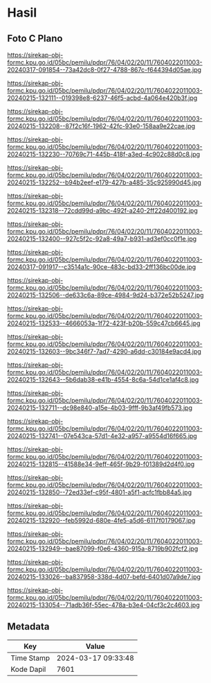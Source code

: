 # Hasil

## Foto C Plano

https://sirekap-obj-formc.kpu.go.id/05bc/pemilu/pdpr/76/04/02/20/11/7604022011003-20240317-091854--73a42dc8-0f27-4788-867c-f644394d05ae.jpg

https://sirekap-obj-formc.kpu.go.id/05bc/pemilu/pdpr/76/04/02/20/11/7604022011003-20240215-132111--019398e8-6237-46f5-acbd-4a064e420b3f.jpg

https://sirekap-obj-formc.kpu.go.id/05bc/pemilu/pdpr/76/04/02/20/11/7604022011003-20240215-132208--87f2c16f-1962-42fc-93e0-158aa9e22cae.jpg

https://sirekap-obj-formc.kpu.go.id/05bc/pemilu/pdpr/76/04/02/20/11/7604022011003-20240215-132230--70769c71-445b-418f-a3ed-4c902c88d0c8.jpg

https://sirekap-obj-formc.kpu.go.id/05bc/pemilu/pdpr/76/04/02/20/11/7604022011003-20240215-132252--b94b2eef-e179-427b-a485-35c925990d45.jpg

https://sirekap-obj-formc.kpu.go.id/05bc/pemilu/pdpr/76/04/02/20/11/7604022011003-20240215-132318--72cdd99d-a9bc-492f-a240-2ff22d400192.jpg

https://sirekap-obj-formc.kpu.go.id/05bc/pemilu/pdpr/76/04/02/20/11/7604022011003-20240215-132400--927c5f2c-92a8-49a7-b931-ad3ef0cc0f1e.jpg

https://sirekap-obj-formc.kpu.go.id/05bc/pemilu/pdpr/76/04/02/20/11/7604022011003-20240317-091917--c3514a1c-90ce-483c-bd33-2ff136bc00de.jpg

https://sirekap-obj-formc.kpu.go.id/05bc/pemilu/pdpr/76/04/02/20/11/7604022011003-20240215-132506--de633c6a-89ce-4984-9d24-b372e52b5247.jpg

https://sirekap-obj-formc.kpu.go.id/05bc/pemilu/pdpr/76/04/02/20/11/7604022011003-20240215-132533--4666053a-1f72-423f-b20b-559c47cb6645.jpg

https://sirekap-obj-formc.kpu.go.id/05bc/pemilu/pdpr/76/04/02/20/11/7604022011003-20240215-132603--9bc346f7-7ad7-4290-a6dd-c30184e9acd4.jpg

https://sirekap-obj-formc.kpu.go.id/05bc/pemilu/pdpr/76/04/02/20/11/7604022011003-20240215-132643--5b6dab38-e41b-4554-8c6a-54d1ce1af4c8.jpg

https://sirekap-obj-formc.kpu.go.id/05bc/pemilu/pdpr/76/04/02/20/11/7604022011003-20240215-132711--dc98e840-a15e-4b03-9fff-9b3af49fb573.jpg

https://sirekap-obj-formc.kpu.go.id/05bc/pemilu/pdpr/76/04/02/20/11/7604022011003-20240215-132741--07e543ca-57d1-4e32-a957-a9554d16f665.jpg

https://sirekap-obj-formc.kpu.go.id/05bc/pemilu/pdpr/76/04/02/20/11/7604022011003-20240215-132815--41588e34-9eff-465f-9b29-f01389d2d4f0.jpg

https://sirekap-obj-formc.kpu.go.id/05bc/pemilu/pdpr/76/04/02/20/11/7604022011003-20240215-132850--72ed33ef-c95f-4801-a5f1-acfc1fbb84a5.jpg

https://sirekap-obj-formc.kpu.go.id/05bc/pemilu/pdpr/76/04/02/20/11/7604022011003-20240215-132920--feb5992d-680e-4fe5-a5d6-6117f0179067.jpg

https://sirekap-obj-formc.kpu.go.id/05bc/pemilu/pdpr/76/04/02/20/11/7604022011003-20240215-132949--bae87099-f0e6-4360-915a-8719b902fcf2.jpg

https://sirekap-obj-formc.kpu.go.id/05bc/pemilu/pdpr/76/04/02/20/11/7604022011003-20240215-133026--ba837958-338d-4d07-befd-6401d07a9de7.jpg

https://sirekap-obj-formc.kpu.go.id/05bc/pemilu/pdpr/76/04/02/20/11/7604022011003-20240215-133054--71adb36f-55ec-478a-b3e4-04cf3c2c4603.jpg


## Metadata

| Key        | Value               |
| ---------- | ------------------- |
| Time Stamp | 2024-03-17 09:33:48 |
| Kode Dapil | 7601                |



